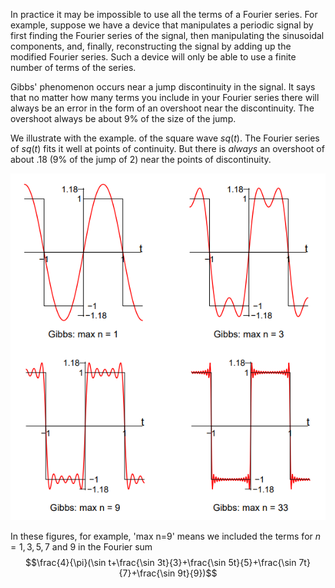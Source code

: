 In practice it may be impossible to use all the terms of a Fourier series. For example, suppose we have a device that manipulates a periodic signal by first finding the Fourier series of the signal, then manipulating the sinusoidal components, and, finally, reconstructing the signal by adding up the modified Fourier series. Such a device will only be able to use a finite number of terms of the series.

Gibbs' phenomenon occurs near a jump discontinuity in the signal. It says that no matter how many terms you include in your Fourier series there will always be an error in the form of an overshoot near the discontinuity. The overshoot always be about 9% of the size of the jump.

We illustrate with the example. of the square wave $sq(t)$. The Fourier series of $sq(t)$ fits it well at points of continuity. But there is *always* an overshoot of about .18 (9% of the jump of 2) near the points of discontinuity.

![](pic230601.png)

In these figures, for example, 'max n=9' means we included the terms for $n = 1, 3, 5, 7$ and 9 in the Fourier sum
$$\frac{4}{\pi}(\sin t+\frac{\sin 3t}{3}+\frac{\sin 5t}{5}+\frac{\sin 7t}{7}+\frac{\sin 9t}{9})$$
